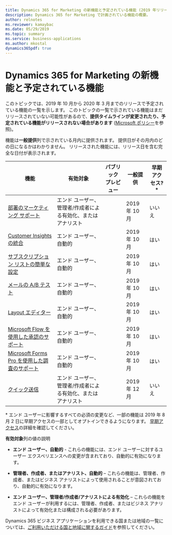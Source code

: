 ```yaml
---
title: Dynamics 365 for Marketing の新機能と予定されている機能 (2019 年リリース ウェーブ 2)
description: Dynamics 365 for Marketing で計画されている機能の概要。
author: relnotes
ms.reviewer: kamaybac
ms.date: 05/29/2019
ms.topic: summary
ms.service: business-applications
ms.author: mkostal
dynamics365pdf: true
---
```


# <a name="whats-new-and-planned-for-dynamics-365-for-marketing"></a>Dynamics 365 for Marketing の新機能と予定されている機能

このトピックでは、2019 年 10 月から 2020 年 3 月までのリリースで予定されている機能の一覧を示します。 このトピックの一覧で示されている機能はまだリリースされていない可能性があるので、**提供タイムラインが変更されたり、予定されている機能がリリースされない場合があります** ([Microsoft ポリシー](https://go.microsoft.com/fwlink/p/?linkid=2007332)を参照)。

機能は**一般提供**列で示されている月内に提供されます。 提供日がその月内のどの日になるかはわかりません。 リリースされた機能には、リリース日を含む完全な日付が表示されます。 

| 機能    | 有効対象    |  パブリック プレビュー | 一般提供 |早期アクセス?* | 
| ---------- |---------------- | --------------- |-------------- | --------------- |
| [部署のマーケティング サポート](marketing-support-business-units.md) | エンド ユーザー、管理者/作成者による有効化、またはアナリスト|| 2019 年 10 月| いいえ |
| [Customer Insights の統合](customer-insights-integration.md) | エンド ユーザー、自動的|| 2019 年 10 月| はい |
| [サブスクリプション リストの簡単な設定](easy-setup-subscription-lists.md) | エンド ユーザー、自動的|| 2019 年 10 月| はい |
| [メールの A/B テスト](email-ab-testing.md) | エンド ユーザー、自動的|| 2019 年 10 月| はい |
| [Layout エディター](layout-editor.md) | エンド ユーザー、自動的|| 2019 年 10 月| はい |
| [Microsoft Flow を使用した承認のサポート](support-approvals-using.md) | エンド ユーザー、自動的|| 2019 年 10 月| はい |
| [Microsoft Forms Pro を使用した調査のサポート](support-surveys-using-forms-pro.md) | エンド ユーザー、自動的|| 2019 年 10 月| はい |
 | [クイック送信](quick-send.md) | エンド ユーザー、管理者/作成者による有効化、またはアナリスト |   | 2019 年 12 月 | いいえ |

\* エンド ユーザーに影響するすべての必須の変更など、一部の機能は 2019 年 8 月 2 日に早期アクセスの一部としてオプトインできるようになります。 [早期アクセス](https://aka.ms/EarlyAccessFeatures)の詳細を確認してください。

**有効対象**列の値の説明

- **エンド ユーザー、自動的** - これらの機能には、エンド ユーザーに対するユーザー エクスペリエンスへの変更が含まれており、自動的に有効になります。

- **管理者、作成者、またはアナリスト、自動的** – これらの機能は、管理者、作成者、またはビジネス アナリストによって使用されることが意図されており、自動的に有効になります。

- **エンド ユーザー、管理者/作成者/アナリストによる有効化** – これらの機能をエンド ユーザーが利用するには、管理者、作成者、またはビジネス アナリストによって有効化または構成される必要があります。

Dynamics 365 ビジネス アプリケーションを利用できる国または地域の一覧については、[ご利用いただける国と地域に関するガイド](https://aka.ms/dynamics_365_international_availability_deck)を参照してください。
